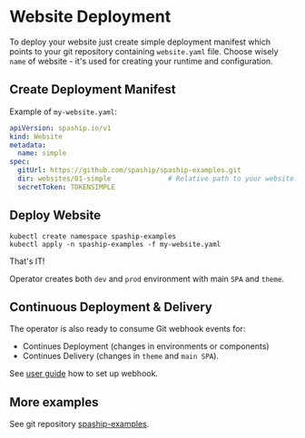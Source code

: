 # Website Deployment

To deploy your website just create simple deployment manifest which points to your git repository
containing `website.yaml` file. Choose wisely `name` of website - it's used for creating your runtime and configuration.

## Create Deployment Manifest

Example of `my-website.yaml`:

```yaml
apiVersion: spaship.io/v1
kind: Website
metadata:
  name: simple
spec:
  gitUrl: https://github.com/spaship/spaship-examples.git
  dir: websites/01-simple              # Relative path to your website.yaml
  secretToken: TOKENSIMPLE
```   

## Deploy Website

```shell
kubectl create namespace spaship-examples
kubectl apply -n spaship-examples -f my-website.yaml
```   

That's IT!

Operator creates both `dev` and `prod` environment with main `SPA` and `theme`.

## Continuous Deployment & Delivery

The operator is also ready to consume Git webhook events for:

* Continues Deployment (changes in environments or components)
* Continues Delivery (changes in `theme` and `main SPA`).

See [user guide](../user-guide/git-integration.md) how to set up webhook.

## More examples

See git repository [spaship-examples](https://github.com/spaship/spaship-examples.git).
